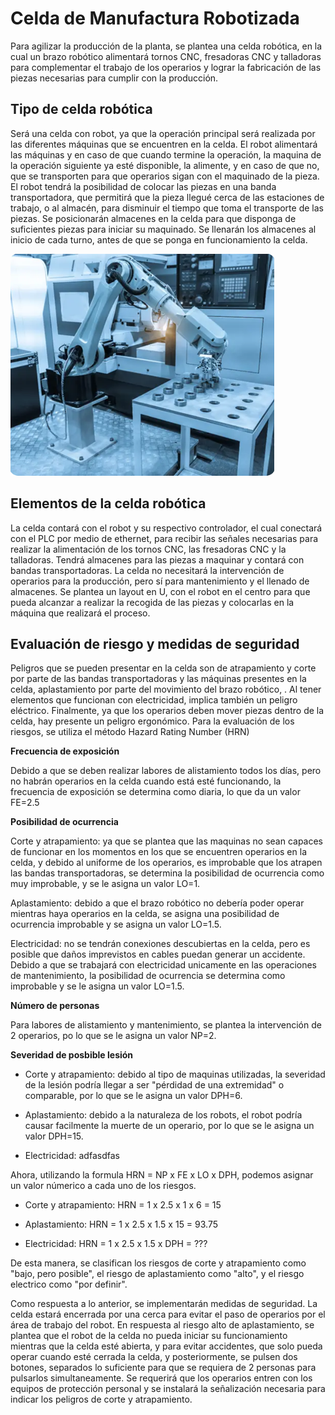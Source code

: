 # Celda de Manufactura Robotizada

Para agilizar la producción de la planta, se plantea una celda robótica, en la cual un brazo robótico alimentará tornos CNC, fresadoras CNC y talladoras para complementar el trabajo de los operarios y lograr la fabricación de las piezas necesarias para cumplir con la producción. 

## Tipo de celda robótica

Será una celda con robot, ya que la operación principal será realizada por las diferentes máquinas que se encuentren en la celda. El robot alimentará las máquinas y en caso de que cuando termine la operación, la maquina de la operación siguiente ya esté disponible, la alimente, y en caso de que no, que se transporten para que operarios sigan con el maquinado de la pieza. El robot tendrá la posibilidad de colocar las piezas en una banda transportadora, que permitirá que la pieza llegué cerca de las estaciones de trabajo, o al almacén, para disminuir el tiempo que toma el transporte de las piezas. Se posicionarán almacenes en la celda para que disponga de suficientes piezas para iniciar su maquinado. Se llenarán los almacenes al inicio de cada turno, antes de que se ponga en funcionamiento la celda. 

![](Imagenes/celda_con_robot.png)

## Elementos de la celda robótica

La celda contará con el robot y su respectivo controlador, el cual conectará con el PLC por medio de ethernet, para recibir las señales necesarias para realizar la alimentación de los tornos CNC, las fresadoras CNC y la talladoras. Tendrá almacenes para las piezas a maquinar y contará con bandas transportadoras. La celda no necesitará la intervención de operarios para la producción, pero sí para mantenimiento y el llenado de almacenes. Se plantea un layout en U, con el robot en el centro para que pueda alcanzar a realizar la recogida de las piezas y colocarlas en la máquina que realizará el proceso. 

## Evaluación de riesgo y medidas de seguridad

Peligros que se pueden presentar en la celda son de atrapamiento y corte por parte de las bandas transportadoras y las máquinas presentes en la celda, aplastamiento por parte del movimiento del brazo robótico, . Al tener elementos que funcionan con electricidad, implica también un peligro eléctrico. Finalmente, ya que los operarios deben mover piezas dentro de la celda, hay presente un peligro ergonómico. 
Para la evaluación de los riesgos, se utiliza el método Hazard Rating Number (HRN)

**Frecuencia de exposición**

Debido a que se deben realizar labores de alistamiento todos los días, pero no habrán operarios en la celda cuando está esté funcionando,  la frecuencia de exposición se determina como diaria, lo que da un valor FE=2.5

**Posibilidad de ocurrencia**

Corte y atrapamiento: ya que se plantea que las maquinas no sean capaces de funcionar en los momentos en los que se encuentren operarios en la celda, y debido al uniforme de los operarios, es improbable que los atrapen las bandas transportadoras, se determina la posibilidad de ocurrencia como muy improbable, y se le asigna un valor LO=1.

Aplastamiento: debido a que el brazo robótico no debería poder operar mientras haya operarios en la celda, se asigna una posibilidad de ocurrencia improbable y se asigna un valor LO=1.5.

Electricidad: no se tendrán conexiones descubiertas en la celda, pero es posible que daños imprevistos en cables puedan generar un accidente. Debido a que se trabajará con electricidad unicamente en las operaciones de mantenimiento, la posibilidad de ocurrencia se determina como improbable y se le asigna un valor LO=1.5.

**Número de personas**

Para labores de alistamiento y mantenimiento, se plantea la intervención de 2 operarios, po lo que se le asigna un valor NP=2.

**Severidad de posbible lesión**

- Corte y atrapamiento: debido al tipo de maquinas utilizadas, la severidad de la lesión podría llegar a ser "pérdidad de una extremidad" o comparable, por lo que se le asigna un valor DPH=6.

- Aplastamiento: debido a la naturaleza de los robots, el robot podría causar facilmente la muerte de un operario, por lo que se le asigna un valor DPH=15.

- Electricidad:  adfasdfas

Ahora, utilizando la formula HRN = NP x FE x LO x DPH, podemos asignar un valor númerico a cada uno de los riesgos.

- Corte y atrapamiento: HRN = 1 x 2.5 x 1 x 6 = 15

- Aplastamiento: HRN = 1 x 2.5 x 1.5 x 15 = 93.75

- Electricidad: HRN = 1 x 2.5 x 1.5 x DPH = ???

De esta manera, se clasifican los riesgos de corte y atrapamiento como "bajo, pero posible", el riesgo de aplastamiento como "alto", y el riesgo electrico como "por definir".

Como respuesta a lo anterior, se implementarán medidas de seguridad. La celda estará encerrada por una cerca para evitar el paso de operarios por el área de trabajo del robot. En respuesta al riesgo alto de aplastamiento, se plantea que el robot de la celda no pueda iniciar su funcionamiento mientras que la celda esté abierta, y para evitar accidentes, que solo pueda operar cuando esté cerrada la celda, y posteriormente, se pulsen dos botones, separados lo suficiente para que se requiera de 2 personas para pulsarlos simultaneamente. Se requerirá que los operarios entren con los equipos de protección personal y se instalará la señalización necesaria para indicar los peligros de corte y atrapamiento. 


